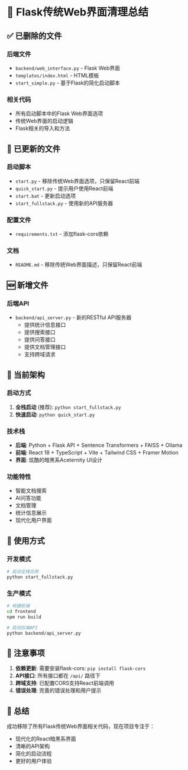 # 🧹 Flask传统Web界面清理总结

## ✅ 已删除的文件

### 后端文件
- `backend/web_interface.py` - Flask Web界面
- `templates/index.html` - HTML模板
- `start_simple.py` - 基于Flask的简化启动脚本

### 相关代码
- 所有启动脚本中的Flask Web界面选项
- 传统Web界面的启动逻辑
- Flask相关的导入和方法

## 🔄 已更新的文件

### 启动脚本
- `start.py` - 移除传统Web界面选项，只保留React前端
- `quick_start.py` - 提示用户使用React前端
- `start.bat` - 更新启动选项
- `start_fullstack.py` - 使用新的API服务器

### 配置文件
- `requirements.txt` - 添加flask-cors依赖

### 文档
- `README.md` - 移除传统Web界面描述，只保留React前端

## 🆕 新增文件

### 后端API
- `backend/api_server.py` - 新的RESTful API服务器
  - 提供统计信息接口
  - 提供搜索接口
  - 提供问答接口
  - 提供文档管理接口
  - 支持跨域请求

## 🎯 当前架构

### 启动方式
1. **全栈启动** (推荐): `python start_fullstack.py`
2. **快速启动**: `python quick_start.py`

### 技术栈
- **后端**: Python + Flask API + Sentence Transformers + FAISS + Ollama
- **前端**: React 18 + TypeScript + Vite + Tailwind CSS + Framer Motion
- **界面**: 炫酷的暗黑系Aceternity UI设计

### 功能特性
- 智能文档搜索
- AI问答功能
- 文档管理
- 统计信息展示
- 现代化用户界面

## 🚀 使用方式

### 开发模式
```bash
# 启动全栈应用
python start_fullstack.py
```

### 生产模式
```bash
# 构建前端
cd frontend
npm run build

# 启动后端API
python backend/api_server.py
```

## 📝 注意事项

1. **依赖更新**: 需要安装flask-cors: `pip install flask-cors`
2. **API接口**: 所有接口都在 `/api/` 路径下
3. **跨域支持**: 已配置CORS支持React前端调用
4. **错误处理**: 完善的错误处理和用户提示

## 🎉 总结

成功移除了所有Flask传统Web界面相关代码，现在项目专注于：
- 现代化的React暗黑系界面
- 清晰的API架构
- 简化的启动流程
- 更好的用户体验
